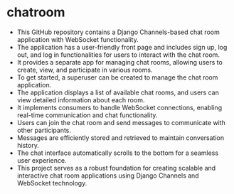 # chatroom
- This GitHub repository contains a Django Channels-based chat room application with WebSocket functionality.
- The application has a user-friendly front page and includes sign up, log out, and log in functionalities for users to interact with the chat room.
- It provides a separate app for managing chat rooms, allowing users to create, view, and participate in various rooms.
- To get started, a superuser can be created to manage the chat room application.
- The application displays a list of available chat rooms, and users can view detailed information about each room.
- It implements consumers to handle WebSocket connections, enabling real-time communication and chat functionality.
- Users can join the chat room and send messages to communicate with other participants.
- Messages are efficiently stored and retrieved to maintain conversation history.
- The chat interface automatically scrolls to the bottom for a seamless user experience.
- This project serves as a robust foundation for creating scalable and interactive chat room applications using Django Channels and WebSocket technology.
